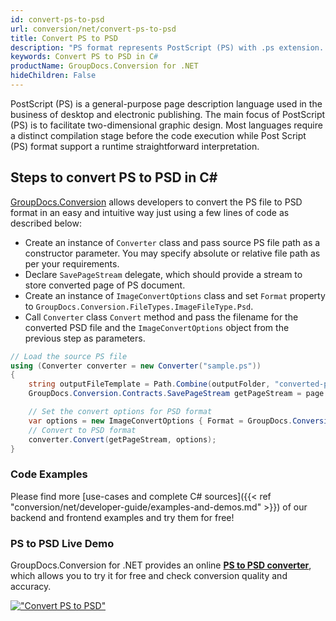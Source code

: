 ```yaml
---
id: convert-ps-to-psd
url: conversion/net/convert-ps-to-psd
title: Convert PS to PSD
description: "PS format represents PostScript (PS) with .ps extension. Learn how to convert PS to PSD file programmatically in C# language using GroupDocs.Conversion for .NET library."
keywords: Convert PS to PSD in C#
productName: GroupDocs.Conversion for .NET
hideChildren: False
---
```


PostScript (PS) is a general-purpose page description language used in the business of desktop and electronic publishing. The main focus of PostScript (PS) is to facilitate two-dimensional graphic design. Most languages require a distinct compilation stage before the code execution while Post Script (PS) format support a runtime straightforward interpretation.

## Steps to convert PS to PSD in C#

[GroupDocs.Conversion](https://products.groupdocs.com/conversion/net) allows developers to convert the PS file to PSD format in an easy and intuitive way just using a few lines of code as described below:

* Create an instance of `Converter` class and pass source PS file path as a constructor parameter. You may specify absolute or relative file path as per your requirements. 
* Declare `SavePageStream` delegate, which should provide a stream to store converted page of PS document.
* Create an instance of `ImageConvertOptions` class and set `Format` property to `GroupDocs.Conversion.FileTypes.ImageFileType.Psd`.
* Call `Converter` class `Convert` method and pass the filename for the converted PSD file and the `ImageConvertOptions` object from the previous step as parameters.

```csharp
// Load the source PS file
using (Converter converter = new Converter("sample.ps"))
{
    string outputFileTemplate = Path.Combine(outputFolder, "converted-page-{0}.psd");
    GroupDocs.Conversion.Contracts.SavePageStream getPageStream = page => new FileStream(string.Format(outputFileTemplate, page), FileMode.Create);

    // Set the convert options for PSD format
    var options = new ImageConvertOptions { Format = GroupDocs.Conversion.FileTypes.ImageFileType.Psd };   
    // Convert to PSD format
    converter.Convert(getPageStream, options);
}
```

### Code Examples

Please find more [use-cases and complete C# sources]({{< ref "conversion/net/developer-guide/examples-and-demos.md" >}}) of our backend and frontend examples and try them for free!

### PS to PSD Live Demo

GroupDocs.Conversion for .NET provides an online [**PS to PSD converter**](https://products.groupdocs.app/conversion/ps-to-psd), which allows you to try it for free and check conversion quality and accuracy.

[!["Convert PS to PSD"](conversion/net/images/convert-to-psd/convert-ps-to-psd.png)](https://products.groupdocs.app/conversion/ps-to-psd)